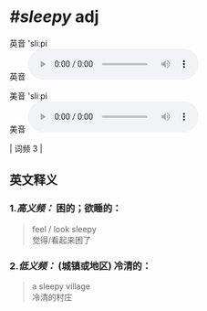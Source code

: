 # ***\#sleepy*** adj
英音 'sliːpi  
英音
<audio src="./media/sleepy-B.aac" controls="controls"></audio>

美音 'sliːpi  
美音
<audio src="./media/sleepy.aac" controls="controls"></audio>



| 词频 3 |  

英文释义
---
### 1.*高义频：* **困的；欲睡的：**  

 > feel / look sleepy  
 > 觉得/看起来困了    

### 2.*低义频：* **(城镇或地区) 冷清的：**  

 > a sleepy village  
 > 冷清的村庄    



